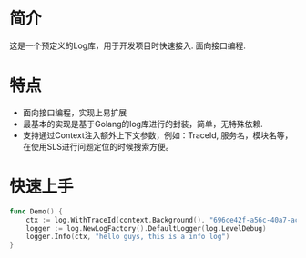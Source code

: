 # 简介

这是一个预定义的Log库，用于开发项目时快速接入. 面向接口编程.



# 特点

* 面向接口编程，实现上易扩展
* 最基本的实现是基于Golang的log库进行的封装，简单，无特殊依赖.
* 支持通过Context注入额外上下文参数，例如：TraceId, 服务名，模块名等，在使用SLS进行问题定位的时候搜索方便。


# 快速上手

```Go
func Demo() {
    ctx := log.WithTraceId(context.Background(), "696ce42f-a56c-40a7-accf-035671b81ca6")
    logger := log.NewLogFactory().DefaultLogger(log.LevelDebug)
    logger.Info(ctx, "hello guys, this is a info log")
}
```
